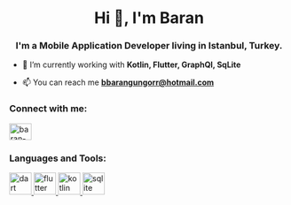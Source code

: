 <h1 align="center">Hi 👋, I'm Baran</h1>
<h3 align="center">I'm a Mobile Application Developer living in Istanbul, Turkey.</h3>

- 🌱 I’m currently working with **Kotlin, Flutter, GraphQl, SqLite**

- 📫 You can reach me **bbarangungorr@hotmail.com**

<h3 align="left">Connect with me:</h3>
<p align="left">
<a onclick="window.open(this.href,'_blank');return false;" href="https://linkedin.com/in/baran-gungor" target="_blank"><img align="center" src="https://raw.githubusercontent.com/rahuldkjain/github-profile-readme-generator/master/src/images/icons/Social/linked-in-alt.svg" alt="baran-gungor" height="30" width="40" /></a>
</p>

<h3 align="left">Languages and Tools:</h3>
<p align="left"> <a href="https://dart.dev" target="_blank" rel="noreferrer"> <img src="https://www.vectorlogo.zone/logos/dartlang/dartlang-icon.svg" alt="dart" width="40" height="40"/> </a> <a href="https://flutter.dev" target="_blank" rel="noreferrer"> <img src="https://www.vectorlogo.zone/logos/flutterio/flutterio-icon.svg" alt="flutter" width="40" height="40"/> </a> <a href="https://kotlinlang.org" target="_blank" rel="noreferrer"> <img src="https://www.vectorlogo.zone/logos/kotlinlang/kotlinlang-icon.svg" alt="kotlin" width="40" height="40"/> </a> <a href="https://www.sqlite.org/" target="_blank" rel="noreferrer"> <img src="https://www.vectorlogo.zone/logos/sqlite/sqlite-icon.svg" alt="sqlite" width="40" height="40"/> </a> </p>
